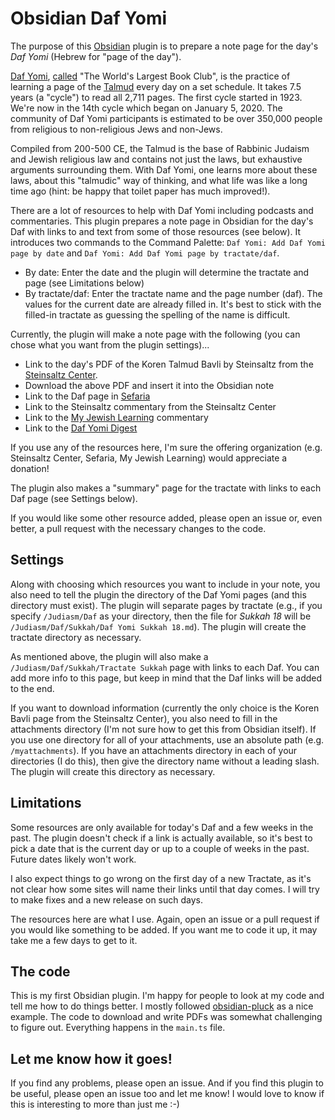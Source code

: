 # Obsidian Daf Yomi

The purpose of this [Obsidian](https://obsidian.md) plugin is to prepare a note page for the day's *Daf Yomi* (Hebrew for "page of the day").

[Daf Yomi](https://en.wikipedia.org/wiki/Daf_Yomi), [called](https://www.wsj.com/articles/the-worlds-largest-book-club-1505861966) "The World's Largest Book Club", is the practice of learning a page of the [Talmud](https://en.wikipedia.org/wiki/Talmud) every day on a set schedule. It takes 7.5 years (a "cycle") to read all 2,711 pages. The first cycle started in 1923. We're now in the 14th cycle which began on January 5, 2020. The community of Daf Yomi participants is estimated to be over 350,000 people from religious to non-religious Jews and non-Jews.

Compiled from 200-500 CE, the Talmud is the base of Rabbinic Judaism and Jewish religious law and contains not just the laws, but exhaustive arguments surrounding them. With Daf Yomi, one learns more about these laws, about this "talmudic" way of thinking, and what life was like a long time ago (hint: be happy that toilet paper has much improved!).

There are a lot of resources to help with Daf Yomi including podcasts and commentaries. This plugin prepares a note page in Obsidian for the day's Daf with links to and text from some of those resources (see below). It introduces two commands to the Command Palette: `Daf Yomi: Add Daf Yomi page by date` and `Daf Yomi: Add Daf Yomi page by tractate/daf`.

- By date: Enter the date and the plugin will determine the tractate and page (see Limitations below)
- By tractate/daf: Enter the tractate name and the page number (daf). The values for the current date are already filled in. It's best to stick with the filled-in tractate as guessing the spelling of the name is difficult.

Currently, the plugin will make a note page with the following (you can chose what you want from the plugin settings)...

- Link to the day's PDF of the Koren Talmud Bavli by Steinsaltz from the [Steinsaltz Center](https://www.steinsaltz-center.org/home/doc.aspx?mCatID=68446).
- Download the above PDF and insert it into the Obsidian note
- Link to the Daf page in [Sefaria](https://www.sefaria.org/daf-yomi)
- Link to the Steinsaltz commentary from the Steinsaltz Center
- Link to the [My Jewish Learning](https://www.myjewishlearning.com/category/study/jewish-texts/talmud/) commentary
- Link to the [Daf Yomi Digest](https://www.dafdigest.org)

If you use any of the resources here, I'm sure the offering organization (e.g. Steinsaltz Center, Sefaria, My Jewish Learning) would appreciate a donation!

The plugin also makes a "summary" page for the tractate with links to each Daf page (see Settings below).

If you would like some other resource added, please open an issue or, even better, a pull request with the necessary changes to the code.

## Settings

Along with choosing which resources you want to include in your note, you also need to tell the plugin the directory of the Daf Yomi pages (and this directory must exist). The plugin will separate pages by tractate (e.g., if you specify `/Judiasm/Daf` as your directory, then the file for *Sukkah 18* will be `/Judiasm/Daf/Sukkah/Daf Yomi Sukkah 18.md`). The plugin will create the tractate directory as necessary.

As mentioned above, the plugin will also make a `/Judiasm/Daf/Sukkah/Tractate Sukkah` page with links to each Daf. You can add more info to this page, but keep in mind that the Daf links will be added to the end.

If you want to download information (currently the only choice is the Koren Bavli page from the Steinsaltz Center), you also need to fill in the attachments directory (I'm not sure how to get this from Obsidian itself). If you use one directory for all of your attachments, use an absolute path (e.g. `/myattachments`). If you have an attachments directory in each of your directories (I do this), then give the directory name without a leading slash. The plugin will create this directory as necessary.

## Limitations
Some resources are only available for today's Daf and a few weeks in the past. The plugin doesn't check if a link is actually available, so it's best to pick a date that is the current day or up to a couple of weeks in the past. Future dates likely won't work.

I also expect things to go wrong on the first day of a new Tractate, as it's not clear how some sites will name their links until that day comes. I will try to make fixes and a new release on such days.

The resources here are what I use. Again, open an issue or a pull request if you would like something to be added. If you want me to code it up, it may take me a few days to get to it.

## The code
This is my first Obsidian plugin. I'm happy for people to look at my code and tell me how to do things better. I mostly followed [obsidian-pluck](https://github.com/kevboh/obsidian-pluck) as a nice example. The code to download and write PDFs was somewhat challenging to figure out. Everything happens in the `main.ts` file.

## Let me know how it goes!
If you find any problems, please open an issue. And if you find this plugin to be useful, please open an issue too and let me know! I would love to know if this is interesting to more than just me :-)
